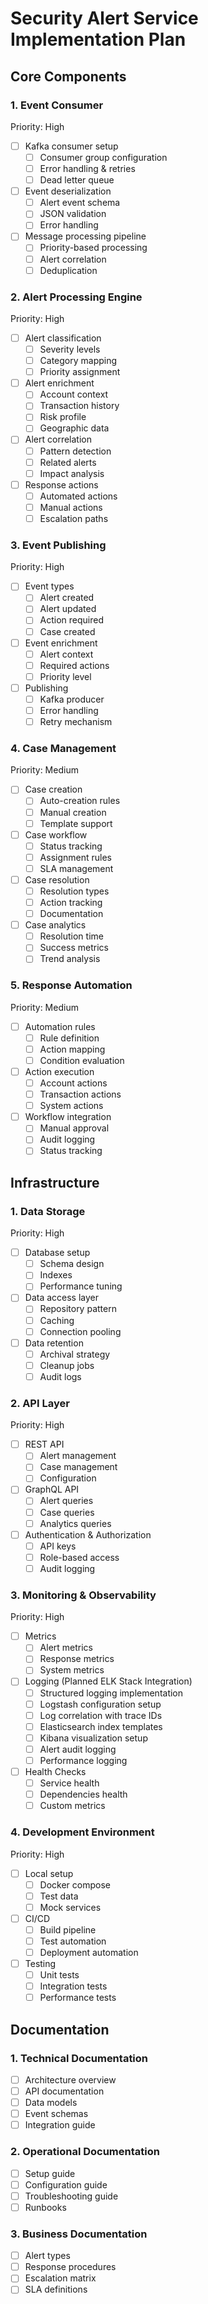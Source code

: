 # Security Alert Service Implementation Plan

## Core Components

### 1. Event Consumer
Priority: High
- [ ] Kafka consumer setup
  - [ ] Consumer group configuration
  - [ ] Error handling & retries
  - [ ] Dead letter queue
- [ ] Event deserialization
  - [ ] Alert event schema
  - [ ] JSON validation
  - [ ] Error handling
- [ ] Message processing pipeline
  - [ ] Priority-based processing
  - [ ] Alert correlation
  - [ ] Deduplication

### 2. Alert Processing Engine
Priority: High
- [ ] Alert classification
  - [ ] Severity levels
  - [ ] Category mapping
  - [ ] Priority assignment
- [ ] Alert enrichment
  - [ ] Account context
  - [ ] Transaction history
  - [ ] Risk profile
  - [ ] Geographic data
- [ ] Alert correlation
  - [ ] Pattern detection
  - [ ] Related alerts
  - [ ] Impact analysis
- [ ] Response actions
  - [ ] Automated actions
  - [ ] Manual actions
  - [ ] Escalation paths

### 3. Event Publishing
Priority: High
- [ ] Event types
  - [ ] Alert created
  - [ ] Alert updated
  - [ ] Action required
  - [ ] Case created
- [ ] Event enrichment
  - [ ] Alert context
  - [ ] Required actions
  - [ ] Priority level
- [ ] Publishing
  - [ ] Kafka producer
  - [ ] Error handling
  - [ ] Retry mechanism

### 4. Case Management
Priority: Medium
- [ ] Case creation
  - [ ] Auto-creation rules
  - [ ] Manual creation
  - [ ] Template support
- [ ] Case workflow
  - [ ] Status tracking
  - [ ] Assignment rules
  - [ ] SLA management
- [ ] Case resolution
  - [ ] Resolution types
  - [ ] Action tracking
  - [ ] Documentation
- [ ] Case analytics
  - [ ] Resolution time
  - [ ] Success metrics
  - [ ] Trend analysis

### 5. Response Automation
Priority: Medium
- [ ] Automation rules
  - [ ] Rule definition
  - [ ] Action mapping
  - [ ] Condition evaluation
- [ ] Action execution
  - [ ] Account actions
  - [ ] Transaction actions
  - [ ] System actions
- [ ] Workflow integration
  - [ ] Manual approval
  - [ ] Audit logging
  - [ ] Status tracking

## Infrastructure

### 1. Data Storage
Priority: High
- [ ] Database setup
  - [ ] Schema design
  - [ ] Indexes
  - [ ] Performance tuning
- [ ] Data access layer
  - [ ] Repository pattern
  - [ ] Caching
  - [ ] Connection pooling
- [ ] Data retention
  - [ ] Archival strategy
  - [ ] Cleanup jobs
  - [ ] Audit logs

### 2. API Layer
Priority: High
- [ ] REST API
  - [ ] Alert management
  - [ ] Case management
  - [ ] Configuration
- [ ] GraphQL API
  - [ ] Alert queries
  - [ ] Case queries
  - [ ] Analytics queries
- [ ] Authentication & Authorization
  - [ ] API keys
  - [ ] Role-based access
  - [ ] Audit logging

### 3. Monitoring & Observability
Priority: High
- [ ] Metrics
  - [ ] Alert metrics
  - [ ] Response metrics
  - [ ] System metrics
- [ ] Logging (Planned ELK Stack Integration)
  - [ ] Structured logging implementation
  - [ ] Logstash configuration setup
  - [ ] Log correlation with trace IDs
  - [ ] Elasticsearch index templates
  - [ ] Kibana visualization setup
  - [ ] Alert audit logging
  - [ ] Performance logging
- [ ] Health Checks
  - [ ] Service health
  - [ ] Dependencies health
  - [ ] Custom metrics

### 4. Development Environment
Priority: High
- [ ] Local setup
  - [ ] Docker compose
  - [ ] Test data
  - [ ] Mock services
- [ ] CI/CD
  - [ ] Build pipeline
  - [ ] Test automation
  - [ ] Deployment automation
- [ ] Testing
  - [ ] Unit tests
  - [ ] Integration tests
  - [ ] Performance tests

## Documentation

### 1. Technical Documentation
- [ ] Architecture overview
- [ ] API documentation
- [ ] Data models
- [ ] Event schemas
- [ ] Integration guide

### 2. Operational Documentation
- [ ] Setup guide
- [ ] Configuration guide
- [ ] Troubleshooting guide
- [ ] Runbooks

### 3. Business Documentation
- [ ] Alert types
- [ ] Response procedures
- [ ] Escalation matrix
- [ ] SLA definitions 